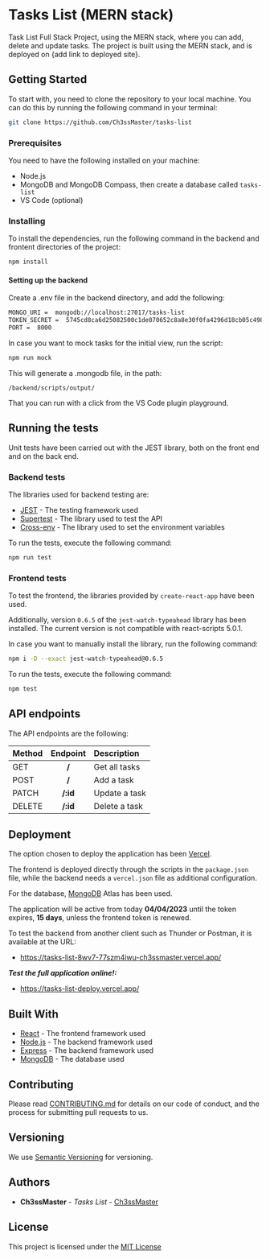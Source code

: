 # Tasks List (MERN stack)

Task List Full Stack Project, using the MERN stack, where you can add, delete and update tasks. The project is built using the MERN stack, and is deployed on {add link to deployed site}.

## Getting Started

To start with, you need to clone the repository to your local machine. You can do this by running the following command in your terminal:

```bash
git clone https://github.com/Ch3ssMaster/tasks-list
```

### Prerequisites

You need to have the following installed on your machine:

- Node.js
- MongoDB and MongoDB Compass, then create a database called `tasks-list`
- VS Code (optional)

### Installing

To install the dependencies, run the following command in the backend and frontent directories of the project:

```bash
npm install
```

#### Setting up the backend

Create a .env file in the backend directory, and add the following:

```bash
MONGO_URI =  mongodb://localhost:27017/tasks-list
TOKEN_SECRET =  5745cd8ca6d25082500c1de070652c8a8e30f0fa4296d18cb05c4985746e7588
PORT =  8000
```

In case you want to mock tasks for the initial view, run the script:

```bash
npm run mock
```

This will generate a .mongodb file, in the path:

`/backend/scripts/output/`

That you can run with a click from the VS Code plugin playground.

## Running the tests

Unit tests have been carried out with the JEST library, both on the front end and on the back end.

### Backend tests

The libraries used for backend testing are:

- [JEST](https://jestjs.io/) - The testing framework used
- [Supertest](https://www.npmjs.com/package/supertest) - The library used to test the API
- [Cross-env](https://www.npmjs.com/package/cross-env) - The library used to set the environment variables

To run the tests, execute the following command:

```bash
npm run test
```

### Frontend tests

To test the frontend, the libraries provided by `create-react-app` have been used.

Additionally, version `0.6.5` of the `jest-watch-typeahead` library has been installed. The current version is not compatible with react-scripts 5.0.1.

In case you want to manually install the library, run the following command:

```bash
npm i -D --exact jest-watch-typeahead@0.6.5
```

To run the tests, execute the following command:

```bash
npm test
```

## API endpoints

The API endpoints are the following:

| Method | Endpoint | Description   |
| ------ | :------: | :------------ |
| GET    |  **/**   | Get all tasks |
| POST   |  **/**   | Add a task    |
| PATCH  | **/:id** | Update a task |
| DELETE | **/:id** | Delete a task |

## Deployment

The option chosen to deploy the application has been [Vercel](https://vercel.com/).

The frontend is deployed directly through the scripts in the `package.json` file, while the backend needs a `vercel.json` file as additional configuration.

For the database, [MongoDB](https://www.mongodb.com/cloud) Atlas has been used.

The application will be active from today **04/04/2023** until the token expires, **15 days**, unless the frontend token is renewed.

To test the backend from another client such as Thunder or Postman, it is available at the URL:

- https://tasks-list-8wv7-77szm4iwu-ch3ssmaster.vercel.app/

**_Test the full application online!:_**

- https://tasks-list-deploy.vercel.app/

## Built With

- [React](https://reactjs.org/) - The frontend framework used
- [Node.js](https://nodejs.org/en/) - The backend framework used
- [Express](https://expressjs.com/) - The backend framework used
- [MongoDB](https://www.mongodb.com/) - The database used

## Contributing

Please read [CONTRIBUTING.md](CONTRIBUTING.md) for details on our code
of conduct, and the process for submitting pull requests to us.

## Versioning

We use [Semantic Versioning](http://semver.org/) for versioning.

## Authors

- **Ch3ssMaster** - _Tasks List_ -
  [Ch3ssMaster](https://github.com/Ch3ssMaster)

## License

This project is licensed under the [MIT License](https://github.com/Ch3ssMaster/tasks-list/blob/main/LICENSE)
